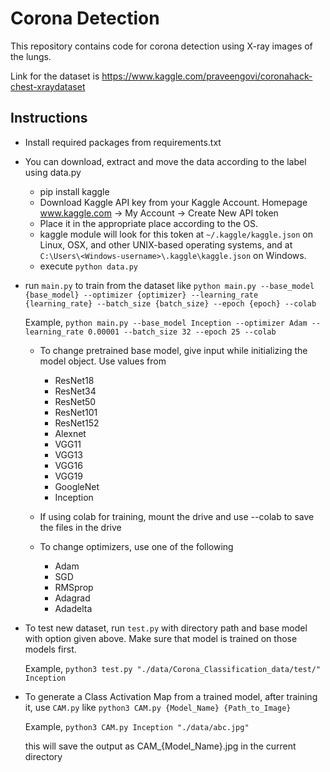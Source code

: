 # Corona Detection

This repository contains code for corona detection using X-ray images of the lungs.

Link for the dataset is https://www.kaggle.com/praveengovi/coronahack-chest-xraydataset

## Instructions

- Install required packages from requirements.txt

- You can download, extract and move the data according to the label using data.py
    - pip install kaggle
    - Download Kaggle API key from your Kaggle Account. Homepage www.kaggle.com -> My Account -> Create New API token
    - Place it in the appropriate place according to the OS.
    - kaggle module will look for this token at ```~/.kaggle/kaggle.json``` on Linux, OSX, and other UNIX-based operating systems, and at ```C:\Users\<Windows-username>\.kaggle\kaggle.json``` on Windows.
    - execute ```python data.py```

- run ```main.py``` to train from the dataset like ```python main.py --base_model {base_model} --optimizer {optimizer} --learning_rate {learning_rate} --batch_size {batch_size} --epoch {epoch} --colab```

    Example, ```python main.py --base_model Inception --optimizer Adam --learning_rate 0.00001 --batch_size 32 --epoch 25 --colab```

    - To change pretrained base model, give input while initializing the model object. Use values from 
        - ResNet18 
        - ResNet34
        - ResNet50
        - ResNet101
        - ResNet152
        - Alexnet 
        - VGG11
        - VGG13
        - VGG16
        - VGG19
        - GoogleNet
        - Inception

    - If using colab for training, mount the drive and use --colab to save the files in the drive

    - To change optimizers, use one of the following
        - Adam
        - SGD
        - RMSprop
        - Adagrad
        - Adadelta

- To test new dataset, run ```test.py``` with directory path and base model with option given above. Make sure that model is trained on those models first. 

    Example, ```python3 test.py "./data/Corona_Classification_data/test/" Inception``` 
    
    
- To generate a Class Activation Map from a trained model, after training it, use ```CAM.py``` like ```python3 CAM.py {Model_Name} {Path_to_Image}```
    
    Example, ```python3 CAM.py Inception "./data/abc.jpg"```
    
    this will save the output as CAM_{Model_Name}.jpg in the current directory
